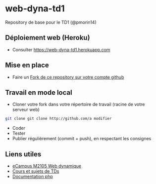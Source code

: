 # web-dyna-td1
Repository de base pour le TD1 (@pmorin14)

## Déploiement web (Heroku)
- Consulter https://web-dyna-td1.herokuapp.com

## Mise en place
- Faire un [Fork de ce repository sur votre compte github](https://github.com/dyna-web-rt/web-dyna-td1/fork)

## Travail en mode local
- Cloner votre fork dans votre répertoire de travail (racine de votre serveur web)
```bash
git clone git clone http://github.com/a modifier
```
- Coder
- Tester
- Publier régulièrement (commit + push), en respectant les consignes

## Liens utiles
- [eCampus M2105 Web dynamique](https://ecampus.unicaen.fr/course/view.php?id=12100)
- [Cours et sujets de TDs](https://slamwiki.kobject.net/php-rt)
- [Documentation php](https://php.net)
